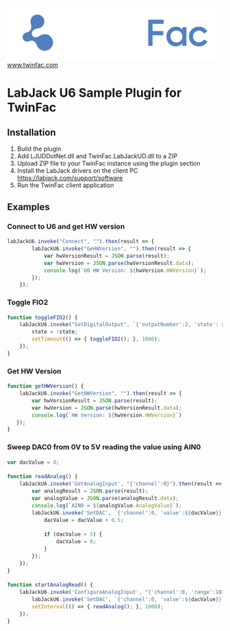 ![](docs/images/logo_white.png)
www.twinfac.com

# LabJack U6 Sample Plugin for TwinFac

## Installation

1. Build the plugin
2. Add LJUDDotNet.dll and TwinFac.LabJackUD.dll to a ZIP
3. Upload ZIP file to your TwinFac instance using the plugin section
4. Install the LabJack drivers on the client PC https://labjack.com/support/software
5. Run the TwinFac client application

## Examples

### Connect to U6 and get HW version

```js
labJackU6.invoke("Connect", "").then(result => {
        labJackU6.invoke("GeHWVersion", "").then(result => {
            var hwVersionResult = JSON.parse(result);
            var hwVersion = JSON.parse(hwVersionResult.data);
            console.log(`U6 HW Version: ${hwVersion.HWVersion}`);
        });
    });
```

### Toggle FIO2

```js
function toggleFIO2() {
    labJackU6.invoke("SetDigitalOutput", `{'outputNumber':2, 'state': ${state}}`).then(result => {
        state = !state;
        setTimeout(() => { toggleFIO2(); }, 1000);
    });
}
```

### Get HW Version

```js
function getHWVersion() {
    labJackU6.invoke("GetHWVersion", "").then(result => {
        var hwVersionResult = JSON.parse(result);
        var hwVersion = JSON.parse(hwVersionResult.data);
        console.log(`HW Version: ${hwVersion.HWVersion}`)
   });
}
```

### Sweep DAC0 from 0V to 5V reading the value using AIN0

```js
var dacValue = 0;

function readAnalog() {
    labJackU6.invoke('GetAnalogInput', "{'channel':0}").then(result => {
        var analogResult = JSON.parse(result);
        var analogValue = JSON.parse(analogResult.data);
        console.log(`AIN0 = ${analogValue.AnalogValue}`);
        labJackU6.invoke('SetDAC', `{'channel':0, 'value':${dacValue}}`).then(result => { 
            dacValue = dacValue + 0.5;

            if (dacValue > 5) {
                dacValue = 0;
            }
        });
    });
}

function startAnalogRead() {
    labJackU6.invoke('ConfigureAnalogInput', "{'channel':0, 'range':103, 'settlingTime':0, 'resolution':0}").then(result => {
        labJackU6.invoke('SetDAC', `{'channel':0, 'value':${dacValue}}`).then(result => { });
        setInterval(() => { readAnalog(); }, 1000);
    });
}
```
